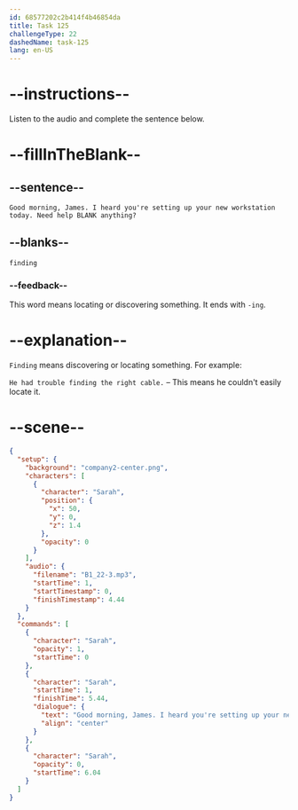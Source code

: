 ```yaml
---
id: 68577202c2b414f4b46854da
title: Task 125
challengeType: 22
dashedName: task-125
lang: en-US
---
```


<!-- (Audio) Sarah: Good morning, James. I heard you're setting up your new workstation today. Need help finding anything? -->

# --instructions--

Listen to the audio and complete the sentence below.

# --fillInTheBlank--

## --sentence--

`Good morning, James. I heard you're setting up your new workstation today. Need help BLANK anything?`

## --blanks--

`finding`

### --feedback--

This word means locating or discovering something. It ends with `-ing`.

# --explanation--

`Finding` means discovering or locating something. For example:

`He had trouble finding the right cable.` – This means he couldn't easily locate it.

# --scene--

```json
{
  "setup": {
    "background": "company2-center.png",
    "characters": [
      {
        "character": "Sarah",
        "position": {
          "x": 50,
          "y": 0,
          "z": 1.4
        },
        "opacity": 0
      }
    ],
    "audio": {
      "filename": "B1_22-3.mp3",
      "startTime": 1,
      "startTimestamp": 0,
      "finishTimestamp": 4.44
    }
  },
  "commands": [
    {
      "character": "Sarah",
      "opacity": 1,
      "startTime": 0
    },
    {
      "character": "Sarah",
      "startTime": 1,
      "finishTime": 5.44,
      "dialogue": {
        "text": "Good morning, James. I heard you're setting up your new workstation today. Need help finding anything?",
        "align": "center"
      }
    },
    {
      "character": "Sarah",
      "opacity": 0,
      "startTime": 6.04
    }
  ]
}
```
